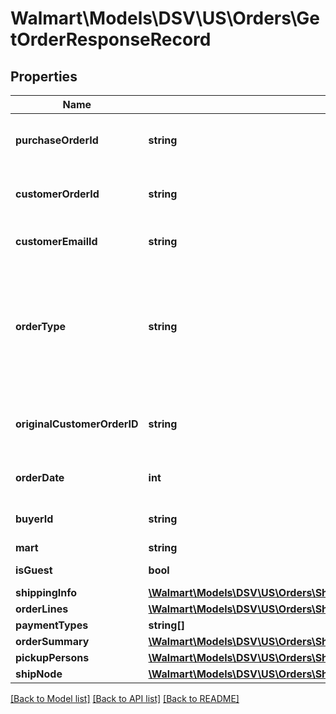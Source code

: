 # Walmart\Models\DSV\US\Orders\GetOrderResponseRecord

## Properties

Name | Type | Description | Notes
------------ | ------------- | ------------- | -------------
**purchaseOrderId** | **string** | A unique ID associated with the seller's purchase order |
**customerOrderId** | **string** | A unique ID associated with the sales order for specified customer |
**customerEmailId** | **string** | The email address of the customer for the sales order |
**orderType** | **string** | Specifies if the order is a regular order or replacement order. Possible values are REGULAR or REPLACEMENT. Provided in response only if query parameter replacementInfo=true. | [optional]
**originalCustomerOrderID** | **string** | customer order ID of the original customer order on which the replacement is created. | [optional]
**orderDate** | **int** | The date the customer submitted the sales order |
**buyerId** | **string** | Unique ID associated with the specified buyer | [optional]
**mart** | **string** | Mart information | [optional]
**isGuest** | **bool** | Indicates a guest customer | [optional]
**shippingInfo** | [**\Walmart\Models\DSV\US\Orders\ShipOrderLines200ResponseShippingInfo**](ShipOrderLines200ResponseShippingInfo.md) |  |
**orderLines** | [**\Walmart\Models\DSV\US\Orders\ShipOrderLines200ResponseOrderLines**](ShipOrderLines200ResponseOrderLines.md) |  |
**paymentTypes** | **string[]** | Payment Types | [optional]
**orderSummary** | [**\Walmart\Models\DSV\US\Orders\ShipOrderLines200ResponseOrderSummary**](ShipOrderLines200ResponseOrderSummary.md) |  | [optional]
**pickupPersons** | [**\Walmart\Models\DSV\US\Orders\ShipOrderLines200ResponsePickupPersonsInner[]**](ShipOrderLines200ResponsePickupPersonsInner.md) | List of pickup persons | [optional]
**shipNode** | [**\Walmart\Models\DSV\US\Orders\ShipOrderLines200ResponseShipNode**](ShipOrderLines200ResponseShipNode.md) |  | [optional]


[[Back to Model list]](./) [[Back to API list]](../../../../../README.md#supported-apis) [[Back to README]](../../../../../README.md)
